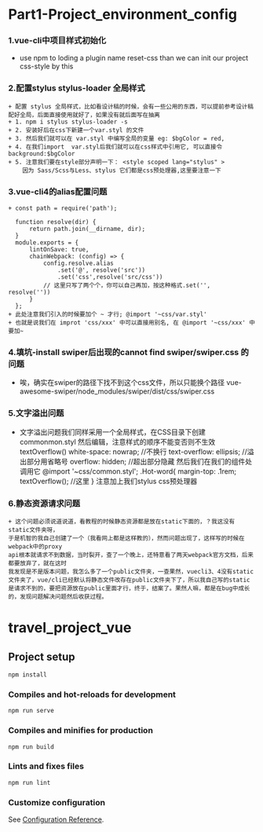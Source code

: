 # Part1-Project_environment_config
### 1.vue-cli中项目样式初始化
+ use npm to loding a plugin name reset-css than we can init our project css-style by this
### 2.配置stylus stylus-loader 全局样式
    + 配置 stylus 全局样式，比如看设计稿的时候，会有一些公用的东西，可以提前参考设计稿  配好全局，后面直接使用就好了，如果没有就后面写在抽离
    + 1. npm i stylus stylus-loader -s
    + 2. 安装好后在css下新建一个var.styl 的文件
    + 3. 然后我们就可以在 var.styl 中编写全局的变量 eg: $bgColor = red,
    + 4. 在我们import  var.styl后我们就可以在css样式中引用它, 可以直接令 background:$bgColor
    + 5. 注意我们要在style部分声明一下： <style scoped lang="stylus" > 
        因为 Sass/Scss与Less、stylus 它们都是css预处理器,这里要注意一下

### 3.vue-cli4的alias配置问题
    + const path = require('path');
      
      function resolve(dir) {
          return path.join(__dirname, dir);
      }
      module.exports = {
          lintOnSave: true,
          chainWebpack: (config) => {
              config.resolve.alias
                  .set('@', resolve('src'))
                  .set('css',resolve('src/css'))
              // 这里只写了两个个，你可以自己再加，按这种格式.set('', resolve(''))
          }
      };
    + 此处注意我们引入的时候要加个 ~ 才行; @import '~css/var.styl'
    + 也就是说我们在 improt 'css/xxx' 中可以直接用别名, 在 @import '~css/xxx' 中要加~ 

### 4.填坑-install swiper后出现的cannot find swiper/swiper.css 的问题
 + 唉，确实在swiper的路径下找不到这个css文件，所以只能换个路径  vue-awesome-swiper/node_modules/swiper/dist/css/swiper.css

### 5.文字溢出问题
 + 文字溢出问题我们同样采用一个全局样式，在CSS目录下创建 commonmon.styl 然后编辑，注意样式的顺序不能变否则不生效
 textOverflow()
    white-space: nowrap; //不换行
    text-overflow: ellipsis; //溢出部分用省略号
    overflow: hidden; //超出部分隐藏
然后我们在我们的组件处调用它
@import '~css/common.styl'; 
.Hot-word{
        margin-top: .1rem;
        textOverflow(); //这里
    }
注意加上我们stylus css预处理器

### 6.静态资源请求问题
    + 这个问题必须说道说道，看教程的时候静态资源都是放在static下面的，？我这没有static文件夹呀，
    于是机智的我自己创建了一个（我看网上都是这样教的），然而问题出现了，这样写的时候在webpack中的proxy
    api根本就请求不到数据，当时裂开，查了一个晚上，还特意看了两天webpack官方文档，后来都要放弃了，就在这时
    我发现是不是版本问题，我怎么多了一个public文件夹，一查果然，vuecli3、4没有static文件夹了，vue/cli已经默认将静态文件改存在public文件夹下了，所以我自己写的static是请求不到的，要把资源放在public里面才行，终于，结案了。果然人嘛，都是在bug中成长的，发现问题解决问题然后收获过程。 
# travel_project_vue 

## Project setup
```
npm install
```

### Compiles and hot-reloads for development
```
npm run serve
```

### Compiles and minifies for production
```
npm run build
```

### Lints and fixes files
```
npm run lint
```

### Customize configuration
See [Configuration Reference](https://cli.vuejs.org/config/).
